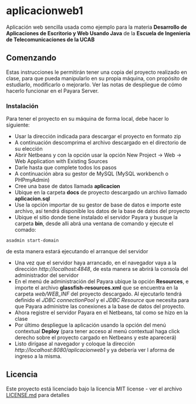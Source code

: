 # aplicacionweb1
Aplicación web sencilla usada como ejemplo para la materia **Desarrollo de Aplicaciones de Escritorio y Web Usando Java** de la **Escuela de Ingeniería de Telecomunicaciones de la UCAB**

## Comenzando
Estas instrucciones le permitirán tener una copia del proyecto realizado en clase, para que pueda manipularlo en su propia máquina, con propósito de estudiarlo, modificarlo o mejorarlo. Ver las notas de despliegue de cómo hacerlo funcionar en el Payara Server.

### Instalación
Para tener el proyecto en su máquina de forma local, debe hacer lo siguiente:
* Usar la dirección indicada para descargar el proyecto en formato zip
* A continuación descomprima el archivo descargado en el directorio de su elección
* Abrir Netbeans y con la opción usar la opción New Project -> Web -> Web Application with Existing Sources
* Darle <next> hasta que complete todos los pasos
* A continuación abra su gestor de MySQL (MySQL workbench o PHPmyAdmin)
* Cree una base de datos llamada **aplicacion**
* Ubique en la carpeta **docs** de proyecto descargado un archivo llamado **aplicacion.sql**
* Use la opción importar de su gestor de base de datos e importe este archivo, así tendrá disponible los datos de la base de datos del proyecto
* Ubique el sitio donde tiene instalado el servidor Payara y busque la carpeta **bin**, desde alli abrá una ventana de comando y ejecute el comado:
```
asadmin start-domain
```
de esta manera estará ejecutando el arranque del servidor
* Una vez que el servidor haya arrancado, en el navegador vaya a la dirección *http://localhost:4848*, de esta manera se abrirá la consola del administrador del servidor
* En el menú de administración del Payara ubique la opción **Resources**, e importe el archivo **glassfish-resources.xml** que se encuentra en la carpeta *web/WEB_INF* del proyecto descargado. Al ejecutarlo tendrá definido el *JDBC connectionPool* y el *JDBC Resource* que necesita para que Payara administre las conexiones a la base de datos del proyecto.
* Ahora registre el servidor Payara en el Netbeans, tal como se hizo en la clase
* Por último despliegue la aplicación usando la opción del menú contextual **Deploy** (para tener acceso al menú contextual haga click derecho sobre el proyecto cargado en Netbeans y este aparecerá)
* Listo dirígase al navegador y coloque la dirección *http://localhost:8080/aplicacionweb1* y ya debería ver l aforma de ingreso a la misma.

## Licencia
Este proyecto está licenciado bajo la licencia MIT license - ver el archivo [LICENSE.md](LICENSE.md) para detalles
